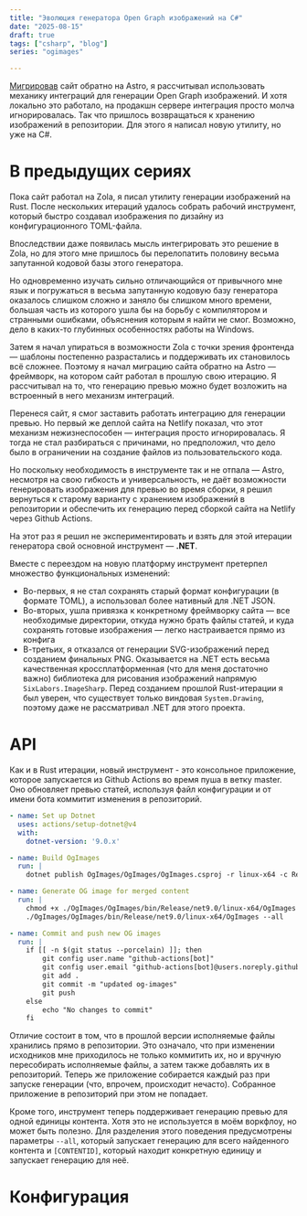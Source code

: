 ```yaml
---
title: "Эволюция генератора Open Graph изображений на C#"
date: "2025-08-15"
draft: true
tags: ["csharp", "blog"]
series: "ogimages"

---
```


[Мигрировав](/posts/yet-another-migration) сайт обратно на Astro, я рассчитывал использовать механику интеграций для генерации Open Graph изображений. И хотя локально это работало, на продакшн сервере интеграция просто молча игнорировалась. Так что пришлось возвращаться к хранению изображений в репозитории. Для этого я написал новую утилиту, но уже на C#.

<!--more-->

# В предыдущих сериях

Пока сайт работал на Zola, я писал утилиту генерации изображений на Rust. После нескольких итераций удалось собрать рабочий инструмент, который быстро создавал изображения по дизайну из конфигурационного TOML-файла.

Впоследствии даже появилась мысль интегрировать это решение в Zola, но для этого мне пришлось бы перелопатить половину весьма запутанной кодовой базы этого генератора.

Но одновременно изучать сильно отличающийся от привычного мне язык и погружаться в весьма запутанную кодовую базу генератора оказалось слишком сложно и заняло бы слишком много времени, большая часть из которого ушла бы на борьбу с компилятором и странными ошибками, объяснения которым я найти не смог. Возможно, дело в каких-то глубинных особенностях работы на Windows.

Затем я начал упираться в возможности Zola с точки зрения фронтенда — шаблоны постепенно разрастались и поддерживать их становилось всё сложнее. Поэтому я начал миграцию сайта обратно на Astro — фреймворк, на котором сайт работал в прошлую свою итерацию. Я рассчитывал на то, что генерацию превью можно будет возложить на встроенный в него механизм интеграций.

Перенеся сайт, я смог заставить работать интеграцию для генерации превью. Но первый же деплой сайта на Netlify показал, что этот механизм нежизнеспособен — интеграция просто игнорировалась. Я тогда не стал разбираться с причинами, но предположил, что дело было в ограничении на создание файлов из пользовательского кода.

Но поскольку необходимость в инструменте так и не отпала — Astro, несмотря на свою гибкость и универсальность, не даёт возможности генерировать изображения для превью во время сборки, я решил вернуться к старому варианту с хранением изображений в репозитории и обеспечить их генерацию перед сборкой сайта на Netlify через Github Actions.

На этот раз я решил не экспериментировать и взять для этой итерации генератора свой основной инструмент — **.NET**.

Вместе с переездом на новую платформу инструмент претерпел множество функциональных изменений:

- Во-первых, я не стал сохранять старый формат конфигурации (в формате TOML), а использовал более нативный для .NET JSON.
- Во-вторых, ушла привязка к конкретному фреймворку сайта — все необходимые директории, откуда нужно брать файлы статей, и куда сохранять готовые изображения — легко настраивается прямо из конфига
- В-третьих, я отказался от генерации SVG-изображений перед созданием финальных PNG. Оказывается на .NET есть весьма качественная кроссплатформенная (что для меня достаточно важно) библиотека для рисования изображений напрямую `SixLabors.ImageSharp`. Перед созданием прошлой Rust-итерации я был уверен, что существует только виндовая `System.Drawing`, поэтому даже не рассматривал .NET для этого проекта.

# API

Как и в Rust итерации, новый инструмент - это консольное приложение, которое запускается из Github Actions во время пуша в ветку master. Оно обновляет превью статей, используя файл конфигурации и от имени бота коммитит изменения в репозиторий. 

```yaml
- name: Set up Dotnet
  uses: actions/setup-dotnet@v4
  with:
    dotnet-version: '9.0.x'

- name: Build OgImages
  run: |
    dotnet publish OgImages/OgImages/OgImages.csproj -r linux-x64 -c Release

- name: Generate OG image for merged content
  run: |
    chmod +x ./OgImages/OgImages/bin/Release/net9.0/linux-x64/OgImages
    ./OgImages/OgImages/bin/Release/net9.0/linux-x64/OgImages --all

- name: Commit and push new OG images
  run: |
    if [[ -n $(git status --porcelain) ]]; then
        git config user.name "github-actions[bot]"
        git config user.email "github-actions[bot]@users.noreply.github.com"
        git add .
        git commit -m "updated og-images"
        git push
    else
        echo "No changes to commit"
    fi
```

Отличие состоит в том, что в прошлой версии исполняемые файлы хранились прямо в репозитории. Это означало, что при изменении исходников мне приходилось не только коммитить их, но и вручную пересобирать исполняемые файлы, а затем также добавлять их в репозиторий. Теперь же приложение собирается каждый раз при запуске генерации (что, впрочем, происходит нечасто). Собранное приложение в репозиторий при этом не попадает.

Кроме того, инструмент теперь поддерживает генерацию превью для одной единицы контента. Хотя это не используется в моём воркфлоу, но может быть полезно. Для разделения этого поведения предусмотрены параметры `--all`, который запускает генерацию для всего найденного контента и `[CONTENTID]`, который находит конкретную единицу и запускает генерацию для неё.

# Конфигурация


